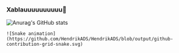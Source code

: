 ### Xablauuuuuuuuuu👋

![Anurag's GitHub stats](https://github-readme-stats.vercel.app/api?username=HendrikADS&show_icons=true&theme=radical)


  
  
    
    ![Snake animation](https://github.com/HendrikADS/HendrikADS/blob/output/github-contribution-grid-snake.svg)


